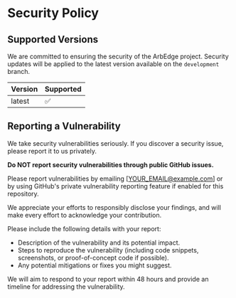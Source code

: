 # Security Policy

## Supported Versions

We are committed to ensuring the security of the ArbEdge project. Security updates will be applied to the latest version available on the `development` branch.

| Version | Supported          |
| ------- | ------------------ |
| latest  | :white_check_mark: |

## Reporting a Vulnerability

We take security vulnerabilities seriously. If you discover a security issue, please report it to us privately.

**Do NOT report security vulnerabilities through public GitHub issues.**

Please report vulnerabilities by emailing [YOUR_EMAIL@example.com] or by using GitHub's private vulnerability reporting feature if enabled for this repository.

We appreciate your efforts to responsibly disclose your findings, and will make every effort to acknowledge your contribution.

Please include the following details with your report:

*   Description of the vulnerability and its potential impact.
*   Steps to reproduce the vulnerability (including code snippets, screenshots, or proof-of-concept code if possible).
*   Any potential mitigations or fixes you might suggest.

We will aim to respond to your report within 48 hours and provide an timeline for addressing the vulnerability.
